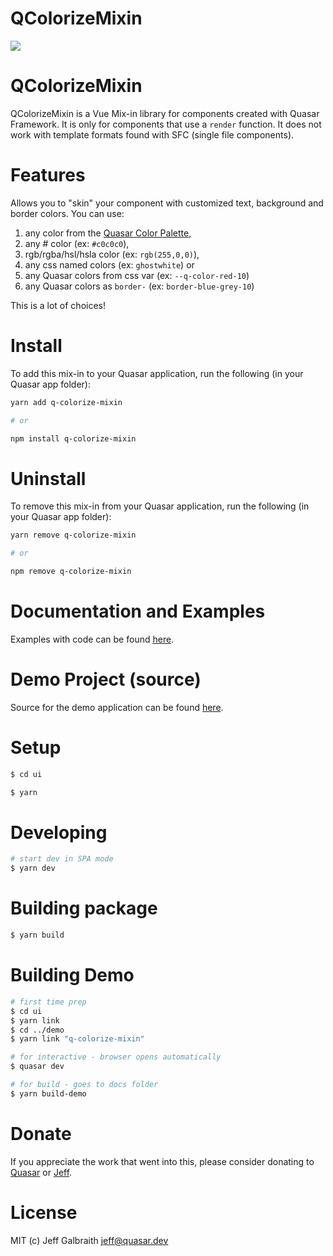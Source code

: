 # QColorizeMixin

<img src="https://img.shields.io/npm/v/mixin.svg?label=mixin">

QColorizeMixin
===

QColorizeMixin is a Vue Mix-in library for components created with Quasar Framework. It is only for components that use a `render` function. It does not work with template formats found with SFC (single file components).

# Features

Allows you to "skin" your component with customized text, background and border colors. You can use:
1. any color from the [Quasar Color Palette](https://quasar.dev/style/color-palette#Color-List),
2. any # color (ex: `#c0c0c0`),
3. rgb/rgba/hsl/hsla color (ex: `rgb(255,0,0)`),
4. any css named colors (ex: `ghostwhite`) or
5. any Quasar colors from css var (ex: `--q-color-red-10`)
6. any Quasar colors as `border-` (ex: `border-blue-grey-10`)

This is a lot of choices!

# Install
To add this mix-in to your Quasar application, run the following (in your Quasar app folder):

```bash
yarn add q-colorize-mixin

# or

npm install q-colorize-mixin
```

# Uninstall
To remove this mix-in from your Quasar application, run the following (in your Quasar app folder):

```bash
yarn remove q-colorize-mixin

# or

npm remove q-colorize-mixin
```

# Documentation and Examples
Examples with code can be found [here](https://hawkeye64.github.io/q-colorize-mixin/examples).

# Demo Project (source)
Source for the demo application can be found [here](https://github.com/hawkeye64/q-colorize-mixin/tree/master/demo).

# Setup
```bash
$ cd ui

$ yarn
```

# Developing
```bash
# start dev in SPA mode
$ yarn dev
```

# Building package
```bash
$ yarn build
```

# Building Demo
```bash
# first time prep
$ cd ui
$ yarn link
$ cd ../demo
$ yarn link "q-colorize-mixin"

# for interactive - browser opens automatically
$ quasar dev

# for build - goes to docs folder
$ yarn build-demo
```

# Donate
If you appreciate the work that went into this, please consider donating to [Quasar](https://donate.quasar.dev) or [Jeff](https://github.com/sponsors/hawkeye64).

# License
MIT (c) Jeff Galbraith <jeff@quasar.dev>
